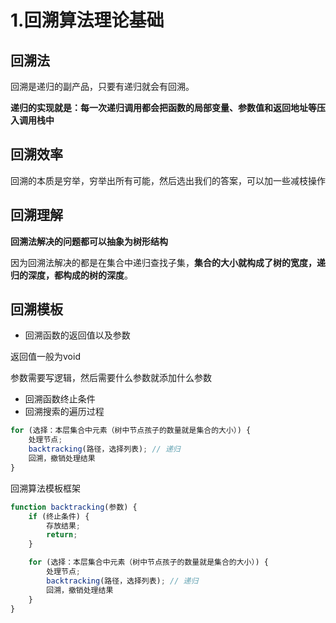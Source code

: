 # 1.回溯算法理论基础

## 回溯法

回溯是递归的副产品，只要有递归就会有回溯。

**递归的实现就是：每一次递归调用都会把函数的局部变量、参数值和返回地址等压入调用栈中**

## 回溯效率

回溯的本质是穷举，穷举出所有可能，然后选出我们的答案，可以加一些减枝操作

## 回溯理解

**回溯法解决的问题都可以抽象为树形结构**

因为回溯法解决的都是在集合中递归查找子集，**集合的大小就构成了树的宽度，递归的深度，都构成的树的深度**。

## 回溯模板

- 回溯函数的返回值以及参数

返回值一般为void

参数需要写逻辑，然后需要什么参数就添加什么参数

- 回溯函数终止条件
- 回溯搜索的遍历过程

~~~js
for (选择：本层集合中元素（树中节点孩子的数量就是集合的大小）) {
    处理节点;
    backtracking(路径，选择列表); // 递归
    回溯，撤销处理结果
}
~~~

回溯算法模板框架

~~~js
function backtracking(参数) {
    if (终止条件) {
        存放结果;
        return;
    }

    for (选择：本层集合中元素（树中节点孩子的数量就是集合的大小）) {
        处理节点;
        backtracking(路径，选择列表); // 递归
        回溯，撤销处理结果
    }
}
~~~

